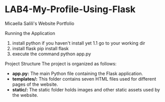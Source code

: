 # LAB4-My-Profile-Using-Flask

Micaella Salili's Website Portfolio

Running the Application

1. install python if you haven't install yet
    1.1 go to your working dir 
2. install flask
    pip install flask
3. execute the command 
    python app.py    


Project Structure
The project is organized as follows:

- **app.py:** The main Python file containing the Flask application.
- **templates/:** This folder contains seven HTML files used for different pages of the website.
- **static/:** The static folder holds images and other static assets used by the website.


